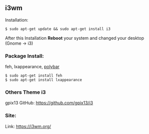 ## i3wm 
Installation:
```shell
$ sudo apt-get update && sudo apt-get install i3
```
After this Installation **Reboot** your system and changed your desktop (Gnome -> i3)

### Package Install:
feh, lxappearance, [polybar](https://www.ubuntuupdates.org/package/getdeb_apps/xenial/apps/getdeb/polybar)
```shell
$ sudo apt-get install feh
$ sudo apt-get install lxappearance
```

### Others Theme i3
gpix13 GitHub: https://github.com/gpix13/i3

### Site:
Link: https://i3wm.org/
